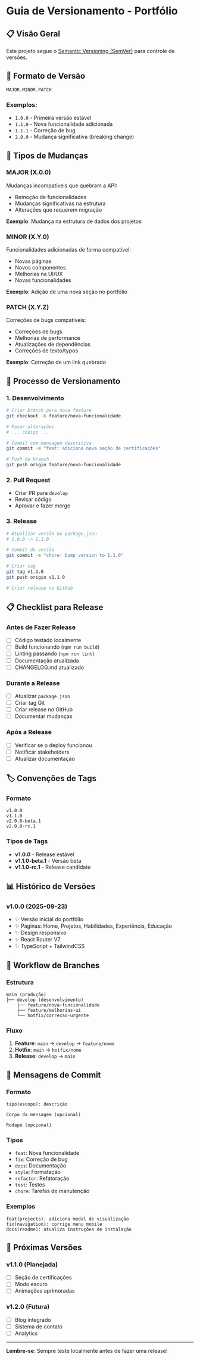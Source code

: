 # Guia de Versionamento - Portfólio

## 📋 Visão Geral

Este projeto segue o [Semantic Versioning (SemVer)](https://semver.org/) para controle de versões.

## 🔢 Formato de Versão

```
MAJOR.MINOR.PATCH
```

### Exemplos:
- `1.0.0` - Primeira versão estável
- `1.1.0` - Nova funcionalidade adicionada
- `1.1.1` - Correção de bug
- `2.0.0` - Mudança significativa (breaking change)

## 📝 Tipos de Mudanças

### MAJOR (X.0.0)
Mudanças incompatíveis que quebram a API:
- Remoção de funcionalidades
- Mudanças significativas na estrutura
- Alterações que requerem migração

**Exemplo**: Mudança na estrutura de dados dos projetos

### MINOR (X.Y.0)
Funcionalidades adicionadas de forma compatível:
- Novas páginas
- Novos componentes
- Melhorias na UI/UX
- Novas funcionalidades

**Exemplo**: Adição de uma nova seção no portfólio

### PATCH (X.Y.Z)
Correções de bugs compatíveis:
- Correções de bugs
- Melhorias de performance
- Atualizações de dependências
- Correções de texto/typos

**Exemplo**: Correção de um link quebrado

## 🚀 Processo de Versionamento

### 1. Desenvolvimento
```bash
# Criar branch para nova feature
git checkout -b feature/nova-funcionalidade

# Fazer alterações
# ... código ...

# Commit com mensagem descritiva
git commit -m "feat: adiciona nova seção de certificações"

# Push da branch
git push origin feature/nova-funcionalidade
```

### 2. Pull Request
- Criar PR para `develop`
- Revisar código
- Aprovar e fazer merge

### 3. Release
```bash
# Atualizar versão no package.json
# 1.0.0 -> 1.1.0

# Commit da versão
git commit -m "chore: bump version to 1.1.0"

# Criar tag
git tag v1.1.0
git push origin v1.1.0

# Criar release no GitHub
```

## 📋 Checklist para Release

### Antes de Fazer Release
- [ ] Código testado localmente
- [ ] Build funcionando (`npm run build`)
- [ ] Linting passando (`npm run lint`)
- [ ] Documentação atualizada
- [ ] CHANGELOG.md atualizado

### Durante a Release
- [ ] Atualizar `package.json`
- [ ] Criar tag Git
- [ ] Criar release no GitHub
- [ ] Documentar mudanças

### Após a Release
- [ ] Verificar se o deploy funcionou
- [ ] Notificar stakeholders
- [ ] Atualizar documentação

## 🏷️ Convenções de Tags

### Formato
```
v1.0.0
v1.1.0
v2.0.0-beta.1
v2.0.0-rc.1
```

### Tipos de Tags
- **v1.0.0** - Release estável
- **v1.1.0-beta.1** - Versão beta
- **v1.1.0-rc.1** - Release candidate

## 📊 Histórico de Versões

### v1.0.0 (2025-09-23)
- ✨ Versão inicial do portfólio
- ✨ Páginas: Home, Projetos, Habilidades, Experiência, Educação
- ✨ Design responsivo
- ✨ React Router V7
- ✨ TypeScript + TailwindCSS

## 🔄 Workflow de Branches

### Estrutura
```
main (produção)
├── develop (desenvolvimento)
    ├── feature/nova-funcionalidade
    ├── feature/melhorias-ui
    └── hotfix/correcao-urgente
```

### Fluxo
1. **Feature**: `main` → `develop` → `feature/nome`
2. **Hotfix**: `main` → `hotfix/nome`
3. **Release**: `develop` → `main`

## 📝 Mensagens de Commit

### Formato
```
tipo(escopo): descrição

Corpo da mensagem (opcional)

Rodapé (opcional)
```

### Tipos
- `feat`: Nova funcionalidade
- `fix`: Correção de bug
- `docs`: Documentação
- `style`: Formatação
- `refactor`: Refatoração
- `test`: Testes
- `chore`: Tarefas de manutenção

### Exemplos
```
feat(projects): adiciona modal de visualização
fix(navigation): corrige menu mobile
docs(readme): atualiza instruções de instalação
```

## 🎯 Próximas Versões

### v1.1.0 (Planejada)
- [ ] Seção de certificações
- [ ] Modo escuro
- [ ] Animações aprimoradas

### v1.2.0 (Futura)
- [ ] Blog integrado
- [ ] Sistema de contato
- [ ] Analytics

---

**Lembre-se**: Sempre teste localmente antes de fazer uma release!
